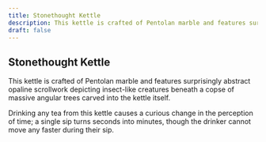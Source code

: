 ```yaml
---
title: Stonethought Kettle
description: This kettle is crafted of Pentolan marble and features surprisingly abstract opaline scrollwork depicting insect-like creatures beneath a copse of massive angular trees carved into the kettle itsel...
draft: false
---
```


## Stonethought Kettle

This kettle is crafted of Pentolan marble and features surprisingly abstract opaline scrollwork depicting insect-like creatures beneath a copse of massive angular trees carved into the kettle itself.

Drinking any tea from this kettle causes a curious change in the perception of time; a single sip turns seconds into minutes, though the drinker cannot move any faster during their sip.
